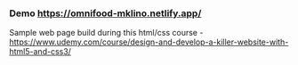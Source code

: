 ### Demo https://omnifood-mklino.netlify.app/

Sample web page build during this html/css course - https://www.udemy.com/course/design-and-develop-a-killer-website-with-html5-and-css3/
